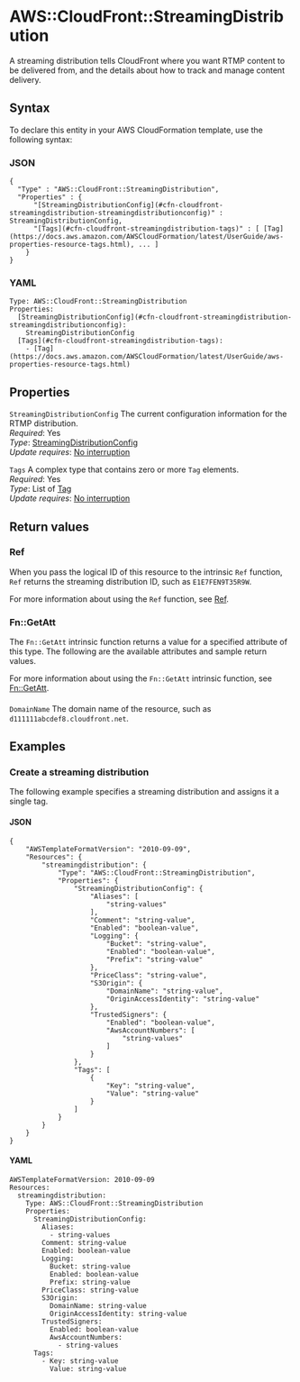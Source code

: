 # AWS::CloudFront::StreamingDistribution<a name="aws-resource-cloudfront-streamingdistribution"></a>

A streaming distribution tells CloudFront where you want RTMP content to be delivered from, and the details about how to track and manage content delivery\.

## Syntax<a name="aws-resource-cloudfront-streamingdistribution-syntax"></a>

To declare this entity in your AWS CloudFormation template, use the following syntax:

### JSON<a name="aws-resource-cloudfront-streamingdistribution-syntax.json"></a>

```
{
  "Type" : "AWS::CloudFront::StreamingDistribution",
  "Properties" : {
      "[StreamingDistributionConfig](#cfn-cloudfront-streamingdistribution-streamingdistributionconfig)" : StreamingDistributionConfig,
      "[Tags](#cfn-cloudfront-streamingdistribution-tags)" : [ [Tag](https://docs.aws.amazon.com/AWSCloudFormation/latest/UserGuide/aws-properties-resource-tags.html), ... ]
    }
}
```

### YAML<a name="aws-resource-cloudfront-streamingdistribution-syntax.yaml"></a>

```
Type: AWS::CloudFront::StreamingDistribution
Properties: 
  [StreamingDistributionConfig](#cfn-cloudfront-streamingdistribution-streamingdistributionconfig): 
    StreamingDistributionConfig
  [Tags](#cfn-cloudfront-streamingdistribution-tags): 
    - [Tag](https://docs.aws.amazon.com/AWSCloudFormation/latest/UserGuide/aws-properties-resource-tags.html)
```

## Properties<a name="aws-resource-cloudfront-streamingdistribution-properties"></a>

`StreamingDistributionConfig`  <a name="cfn-cloudfront-streamingdistribution-streamingdistributionconfig"></a>
The current configuration information for the RTMP distribution\.  
*Required*: Yes  
*Type*: [StreamingDistributionConfig](aws-properties-cloudfront-streamingdistribution-streamingdistributionconfig.md)  
*Update requires*: [No interruption](https://docs.aws.amazon.com/AWSCloudFormation/latest/UserGuide/using-cfn-updating-stacks-update-behaviors.html#update-no-interrupt)

`Tags`  <a name="cfn-cloudfront-streamingdistribution-tags"></a>
A complex type that contains zero or more `Tag` elements\.  
*Required*: Yes  
*Type*: List of [Tag](https://docs.aws.amazon.com/AWSCloudFormation/latest/UserGuide/aws-properties-resource-tags.html)  
*Update requires*: [No interruption](https://docs.aws.amazon.com/AWSCloudFormation/latest/UserGuide/using-cfn-updating-stacks-update-behaviors.html#update-no-interrupt)

## Return values<a name="aws-resource-cloudfront-streamingdistribution-return-values"></a>

### Ref<a name="aws-resource-cloudfront-streamingdistribution-return-values-ref"></a>

 When you pass the logical ID of this resource to the intrinsic `Ref` function, `Ref` returns the streaming distribution ID, such as `E1E7FEN9T35R9W`\.

For more information about using the `Ref` function, see [Ref](https://docs.aws.amazon.com/AWSCloudFormation/latest/UserGuide/intrinsic-function-reference-ref.html)\.

### Fn::GetAtt<a name="aws-resource-cloudfront-streamingdistribution-return-values-fn--getatt"></a>

The `Fn::GetAtt` intrinsic function returns a value for a specified attribute of this type\. The following are the available attributes and sample return values\.

For more information about using the `Fn::GetAtt` intrinsic function, see [Fn::GetAtt](https://docs.aws.amazon.com/AWSCloudFormation/latest/UserGuide/intrinsic-function-reference-getatt.html)\.

#### <a name="aws-resource-cloudfront-streamingdistribution-return-values-fn--getatt-fn--getatt"></a>

`DomainName`  <a name="DomainName-fn::getatt"></a>
The domain name of the resource, such as `d111111abcdef8.cloudfront.net`\.

## Examples<a name="aws-resource-cloudfront-streamingdistribution--examples"></a>

### Create a streaming distribution<a name="aws-resource-cloudfront-streamingdistribution--examples--Create_a_streaming_distribution"></a>

The following example specifies a streaming distribution and assigns it a single tag\.

#### JSON<a name="aws-resource-cloudfront-streamingdistribution--examples--Create_a_streaming_distribution--json"></a>

```
{
    "AWSTemplateFormatVersion": "2010-09-09",
    "Resources": {
        "streamingdistribution": {
            "Type": "AWS::CloudFront::StreamingDistribution",
            "Properties": {
                "StreamingDistributionConfig": {
                    "Aliases": [
                        "string-values"
                    ],
                    "Comment": "string-value",
                    "Enabled": "boolean-value",
                    "Logging": {
                        "Bucket": "string-value",
                        "Enabled": "boolean-value",
                        "Prefix": "string-value"
                    },
                    "PriceClass": "string-value",
                    "S3Origin": {
                        "DomainName": "string-value",
                        "OriginAccessIdentity": "string-value"
                    },
                    "TrustedSigners": {
                        "Enabled": "boolean-value",
                        "AwsAccountNumbers": [
                            "string-values"
                        ]
                    }
                },
                "Tags": [
                    {
                        "Key": "string-value",
                        "Value": "string-value"
                    }
                ]
            }
        }
    }
}
```

#### YAML<a name="aws-resource-cloudfront-streamingdistribution--examples--Create_a_streaming_distribution--yaml"></a>

```
AWSTemplateFormatVersion: 2010-09-09
Resources:
  streamingdistribution:
    Type: AWS::CloudFront::StreamingDistribution
    Properties:
      StreamingDistributionConfig:
        Aliases:
          - string-values
        Comment: string-value
        Enabled: boolean-value
        Logging:
          Bucket: string-value
          Enabled: boolean-value
          Prefix: string-value
        PriceClass: string-value
        S3Origin:
          DomainName: string-value
          OriginAccessIdentity: string-value
        TrustedSigners:
          Enabled: boolean-value
          AwsAccountNumbers:
            - string-values
      Tags:
        - Key: string-value
          Value: string-value
```